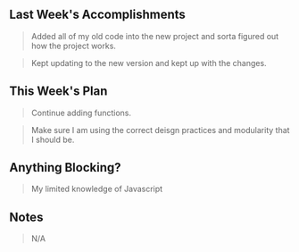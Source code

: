 ## Last Week's Accomplishments

> Added all of my old code into the new project and sorta figured out how the project works.

> Kept updating to the new version and kept up with the changes.

## This Week's Plan

> Continue adding functions.

> Make sure I am using the correct deisgn practices and modularity that I should be.

## Anything Blocking?

> My limited knowledge of Javascript

## Notes

> N/A
